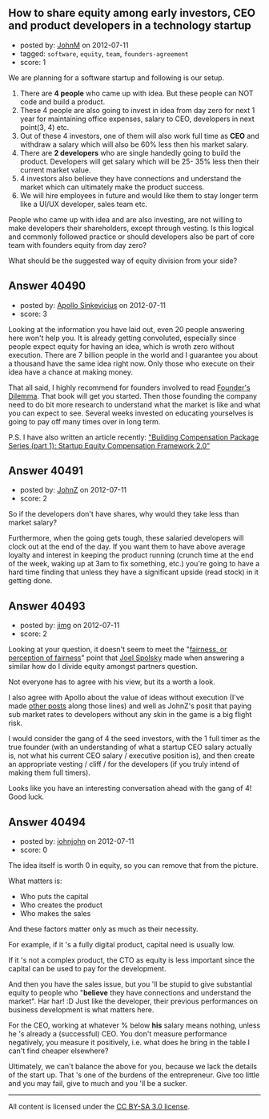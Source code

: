 ## How to share equity among early investors, CEO and product developers in a technology startup

- posted by: [JohnM](https://stackexchange.com/users/-1/18729-johnm) on 2012-07-11
- tagged: `software`, `equity`, `team`, `founders-agreement`
- score: 1

We are planning for a software startup and following is our setup.

 1. There are **4 people** who came up with idea. But these people can NOT code and build a product.
 2. These 4 people are also going to invest in idea from day zero for next 1 year for maintaining office expenses, salary to CEO, developers in next point(3, 4) etc.
 3. Out of these 4 investors, one of them will also work full time as **CEO** and withdraw a salary which will also be 60% less then his market salary. 
 4. There are **2 developers** who are single handedly going to build the product. Developers will get salary which will be 25- 35% less then their current market value.
 5. 4 investors also believe they have connections and understand the market which can ultimately make the product success. 
 6. We will hire employees in future and would like them to stay longer term like a UI/UX developer, sales team etc. 

People who came up with idea and are also investing, are not willing to make developers their shareholders, except through vesting. Is this logical and commonly followed practice or should developers also be part of core team with founders equity from day zero? 

What should be the suggested way of equity division from your side?


## Answer 40490

- posted by: [Apollo Sinkevicius](https://stackexchange.com/users/-1/2119-apollo-sinkevicius) on 2012-07-11
- score: 3

<p>Looking at the information you have laid out, even 20 people answering here won't help you. It is already getting convoluted, especially since people expect equity for having an idea, which is wroth zero without execution. There are 7 billion people in the world and I guarantee you about a thousand have the same idea right now. Only those who execute on their idea have a chance at making money.</p>

<p>That all said, I highly recommend for founders involved to read <a href="http://rads.stackoverflow.com/amzn/click/0691149135" rel="nofollow">Founder's Dilemma</a>. That book will get you started. Then those founding the company need to do bit more research to understand what the market is like and what you can expect to see. Several weeks invested on educating yourselves is going to pay off many times over in long term.</p>

<p>P.S. I have also written an article recently: <a href="http://theoperationsguy.com/building-compensation-package-startup-equity-compensation" rel="nofollow">"Building Compensation Package Series (part 1): Startup Equity Compensation Framework 2.0"</a></p>



## Answer 40491

- posted by: [JohnZ](https://stackexchange.com/users/-1/18439-johnz) on 2012-07-11
- score: 2

So if the developers don't have shares, why would they take less than market salary?

Furthermore, when the going gets tough, these salaried developers will clock out at the end of the day.  If you want them to have above average loyalty and interest in keeping the product running (crunch time at the end of the week, waking up at 3am to fix something, etc.) you're going to have a hard time finding that unless they have a significant upside (read stock) in it getting done.


## Answer 40493

- posted by: [jimg](https://stackexchange.com/users/-1/2380-jimg) on 2012-07-11
- score: 2

<p>Looking at your question, it doesn't seem to meet the "<a href="http://answers.onstartups.com/questions/6949/forming-a-new-software-startup-how-do-i-allocate-ownership-fairly/23326#23326">fairness, or perception of fairness</a>" point that <a href="http://answers.onstartups.com/users/4335/joel-spolsky">Joel Spolsky</a> made when answering a similar how do I divide equity amongst partners question. </p>

<p>Not everyone has to agree with his view, but its a worth a look.</p>

<p>I also agree with Apollo about the value of ideas without execution (I've made <a href="http://answers.onstartups.com/questions/40244/in-search-of-a-cto-what-information-to-share/40432#40432">other posts</a> along those lines) and well as JohnZ's posit that paying sub market rates to developers without any skin in the game is a big flight risk. </p>

<p>I would consider the gang of 4 the seed investors, with the 1 full timer as the true founder (with an understanding of what a startup CEO salary actually is, not what his current CEO salary / executive position is), and then create an appropriate vesting / cliff / for the developers (if you truly intend of making them full timers). </p>

<p>Looks like you have an interesting conversation ahead with the gang of 4!  Good luck.</p>



## Answer 40494

- posted by: [johnjohn](https://stackexchange.com/users/-1/8738-johnjohn) on 2012-07-11
- score: 0

The idea itself is worth 0 in equity, so you can remove that from the picture.

What matters is:

 - Who puts the capital
 - Who creates the product
 - Who makes the sales

And these factors matter only as much as their necessity. 

For example, if it 's a fully digital product, capital need is usually low.

If it 's not a complex product, the CTO as equity is less important since the capital can be used to pay for the development.

And then you have the sales issue, but you 'll be stupid to give substantial equity to people who "**believe** they have connections and understand the market". Har har! :D Just like the developer, their previous performances on business development is what matters here.

For the CEO, working at whatever % below **his** salary means nothing, unless he 's already a (successful) CEO. You don't measure performance negatively, you measure it positively, i.e. what does he bring in the table I can't find cheaper elsewhere?

Ultimately, we can't balance the above for you, because we lack the details of the start up. That 's one of the burdens of the entrepreneur. Give too little and you may fail, give to much and you 'll be a sucker.




---

All content is licensed under the [CC BY-SA 3.0 license](https://creativecommons.org/licenses/by-sa/3.0/).
